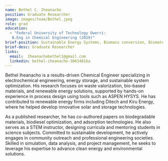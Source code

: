 ```yaml
---
name: Bethel C. Iheanacho
position: Graduate Researcher
image: images/team/Bethel.jpeg
role: grad
education: 
  - "Federal University of Technology Owerri: 
   B.Eng in Chemical Engineering (2019)"
brief-position: Sustainable Energy Systems, Biomass conversion, Biomaterials, and Circular Bioeconomy
brief-desc: Graduate Researcher
links:
  email:  Iheanachobethel1@gmail.com
  linkedin: bethel-iheanacho-30634816a
---
```


Bethel Iheanacho is a results-driven Chemical Engineer specializing in electrochemical engineering, energy storage, and sustainable system optimization. His research focuses on waste valorization, bio-based materials, and renewable energy solutions, supported by hands-on experience in process design using tools such as ASPEN HYSYS. He has contributed to renewable energy firms including Ditech and Kiru Energy, where he helped develop innovative solar and storage technologies.

As a published researcher, he has co-authored papers on biodegradable materials, biodiesel optimization, and adsorption technologies. He also serves as a STEM instructor, designing curricula and mentoring students in science subjects. Committed to sustainable development, he actively engages in community outreach and professional engineering societies. Skilled in simulation, data analysis, and project management, he seeks to leverage his expertise to advance clean energy and environmental solutions.